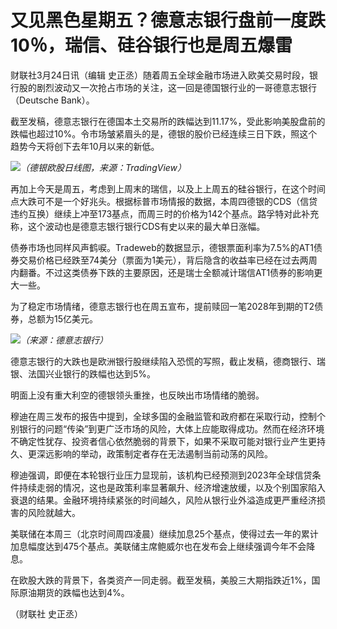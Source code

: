 # 又见黑色星期五？德意志银行盘前一度跌10％，瑞信、硅谷银行也是周五爆雷

财联社3月24日讯（编辑
史正丞）随着周五全球金融市场进入欧美交易时段，银行股的剧烈波动又一次抢占市场的关注，这一回是德国银行业的一哥德意志银行（Deutsche Bank）。

截至发稿，德意志银行在德国本土交易所的跌幅达到11.17%，受此影响美股盘前的跌幅也超过10%。令市场皱紧眉头的是，德银的股价已经连续三日下跌，照这个趋势今天将创下去年10月以来的新低。

![](https://inews.gtimg.com/news_bt/Ox_A2avdgpsbPXjQrnFhLNgqwtyIfx2VLQRvs_rfNZNGkAA/1000)_（德银欧股日线图，来源：TradingView）_

再加上今天是周五，考虑到上周末的瑞信，以及上上周五的硅谷银行，在这个时间点大跌可不是一个好兆头。根据标普市场情报的数据，本周四德银的CDS（信贷违约互换）继续上冲至173基点，而周三时的价格为142个基点。路孚特对此补充称，这个波动也是德意志银行银行CDS有史以来的最大单日涨幅。

债券市场也同样风声鹤唳。Tradeweb的数据显示，德银票面利率为7.5%的AT1债券交易价格已经跌至74美分（票面为1美元），背后隐含的收益率已经在过去两周内翻番。不过这类债券下跌的主要原因，还是瑞士全额减计瑞信AT1债券的影响更大一些。

为了稳定市场情绪，德意志银行也在周五宣布，提前赎回一笔2028年到期的T2债券，总额为15亿美元。

![](https://inews.gtimg.com/news_bt/OpRgk3E1pYDCVTJqV3GwnSYDIOY8-_zkZgzheeJkzwAAgAA/1000)_（来源：德意志银行）_

德意志银行的大跌也是欧洲银行股继续陷入恐慌的写照，截止发稿，德商银行、瑞银、法国兴业银行的跌幅也达到5%。

明面上没有重大利空的德银领头重挫，也反映出市场情绪的脆弱。

穆迪在周三发布的报告中提到，全球多国的金融监管和政府都在采取行动，控制个别银行的问题“传染”到更广泛市场的风险，大体上应能取得成功。然而在经济环境不确定性犹存、投资者信心依然脆弱的背景下，如果不采取可能对银行业产生更持久、更深远影响的举动，政策制定者存在无法遏制当前动荡的风险。

穆迪强调，即便在本轮银行业压力显现前，该机构已经预测到2023年全球信贷条件持续走弱的情况，这也是政策利率显著飙升、经济增速放缓，以及个别国家陷入衰退的结果。金融环境持续紧张的时间越久，风险从银行业外溢造成更严重经济损害的风险就越大。

美联储在本周三（北京时间周四凌晨）继续加息25个基点，使得过去一年的累计加息幅度达到475个基点。美联储主席鲍威尔也在发布会上继续强调今年不会降息。

在欧股大跌的背景下，各类资产一同走弱。截至发稿，美股三大期指跌近1%，国际原油期货的跌幅也达到4%。

（财联社 史正丞）

